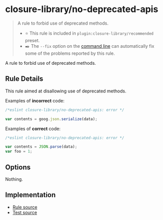 # closure-library/no-deprecated-apis
> A rule to forbid use of deprecated methods.
> - ⭐️ This rule is included in `plugin:closure-library/recommended` preset.
> - ✒️ The `--fix` option on the [command line](https://eslint.org/docs/user-guide/command-line-interface#fixing-problems) can automatically fix some of the problems reported by this rule.

A rule to forbid use of deprecated methods.

## Rule Details

This rule aimed at disallowing use of deprecated methods.

Examples of **incorrect** code:

```js
/*eslint closure-library/no-deprecated-apis: error */

var contents = goog.json.serialize(data);
```

Examples of **correct** code:

```js
/*eslint closure-library/no-deprecated-apis: error */

var contents = JSON.parse(data);
var foo = 1;
```

## Options

Nothing.

## Implementation

- [Rule source](../../lib/rules/no-deprecated-apis.js)
- [Test source](../../tests/lib/rules/no-deprecated-apis.js)
